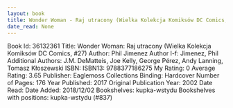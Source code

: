 ```yaml
---
layout: book
title: Wonder Woman - Raj utracony (Wielka Kolekcja Komiksów DC Comics,  no. 27)
date_read: None
---
```


Book Id: 36132361
Title: Wonder Woman: Raj utracony (Wielka Kolekcja Komiksów DC Comics, #27)
Author: Phil Jimenez
Author l-f: Jimenez, Phil
Additional Authors: J.M. DeMatteis, Joe Kelly, George Pérez, Andy Lanning, Tomasz Kłoszewski
ISBN: 
ISBN13: 9788377186275
My Rating: 0
Average Rating: 3.65
Publisher: Eaglemoss Collections
Binding: Hardcover
Number of Pages: 176
Year Published: 2017
Original Publication Year: 2002
Date Read: 
Date Added: 2018/12/02
Bookshelves: kupka-wstydu
Bookshelves with positions: kupka-wstydu (#837)

